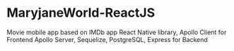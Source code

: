 # MaryjaneWorld-ReactJS
Movie mobile app based on IMDb app React Native library, Apollo Client for Frontend Apollo Server, Sequelize, PostgreSQL, Express for Backend
